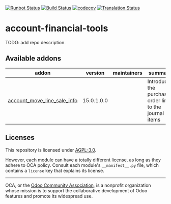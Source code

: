[![Runbot Status](https://runbot.odoo-community.org/runbot/badge/flat/92/15.0.svg)](https://runbot.odoo-community.org/runbot/repo/github-com-oca-account-financial-tools-92)
[![Build Status](https://travis-ci.com/OCA/account-financial-tools.svg?branch=15.0)](https://travis-ci.com/OCA/account-financial-tools)
[![codecov](https://codecov.io/gh/OCA/account-financial-tools/branch/15.0/graph/badge.svg)](https://codecov.io/gh/OCA/account-financial-tools)
[![Translation Status](https://translation.odoo-community.org/widgets/account-financial-tools-15-0/-/svg-badge.svg)](https://translation.odoo-community.org/engage/account-financial-tools-15-0/?utm_source=widget)

<!-- /!\ do not modify above this line -->

# account-financial-tools

TODO: add repo description.

<!-- /!\ do not modify below this line -->

<!-- prettier-ignore-start -->

[//]: # (addons)

Available addons
----------------
addon | version | maintainers | summary
--- | --- | --- | ---
[account_move_line_sale_info](account_move_line_sale_info/) | 15.0.1.0.0 |  | Introduces the purchase order line to the journal items

[//]: # (end addons)

<!-- prettier-ignore-end -->

## Licenses

This repository is licensed under [AGPL-3.0](LICENSE).

However, each module can have a totally different license, as long as they adhere to OCA
policy. Consult each module's `__manifest__.py` file, which contains a `license` key
that explains its license.

----

OCA, or the [Odoo Community Association](http://odoo-community.org/), is a nonprofit
organization whose mission is to support the collaborative development of Odoo features
and promote its widespread use.
